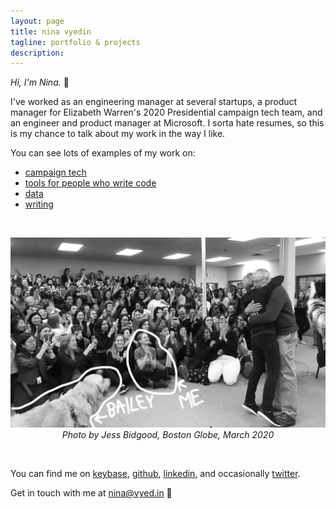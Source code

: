```yaml
---
layout: page
title: nina vyedin
tagline: portfolio & projects
description: 
---
```


_Hi, I'm Nina._ 👋 

I've worked as an engineering manager at several startups, a product manager for Elizabeth Warren's 2020 Presidential campaign tech team, and an engineer and product manager at Microsoft. I sorta hate resumes, so this is my chance to talk about my work in the way I like.

You can see lots of examples of my work on:

* [campaign tech](/pages/campaigns.html)
* [tools for people who write code](/pages/devtools.html)
* [data](/pages/data.html)
* [writing](https://medium.com/@vyedin)

<br/>

<p align="center"><img src="/assets/images/globe_bw.jpeg" alt="Photo by Jess Bidgood, Boston Globe, March 2020" width="600"/><br/>
<i>Photo by Jess Bidgood, Boston Globe, March 2020</i></p>

<br/>

You can find me on [keybase](https://keybase.io/vyedin), [github](https://github.com/vyedin), [linkedin](https://www.linkedin.com/in/vyedin/), and occasionally [twitter](https://twitter.com/vyedin).

Get in touch with me at [nina@vyed.in](mailto:nina@vyed.in) 💌 
